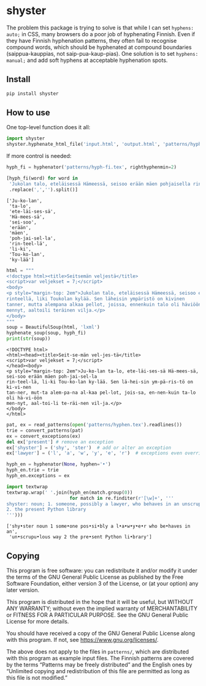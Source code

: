 shyster
================

<!-- WARNING: THIS FILE WAS AUTOGENERATED! DO NOT EDIT! -->

The problem this package is trying to solve is that while I can set
`hyphens: auto;` in CSS, many browsers do a poor job of hyphenating
Finnish. Even if they have Finnish hyphenation patterns, they often fail
to recognise compound words, which should be hyphenated at compound
boundaries (saippua-kauppias, not saip-pua-kaup-pias). One solution is
to set `hyphens: manual;` and add soft hyphens at acceptable hyphenation
spots.

## Install

``` sh
pip install shyster
```

## How to use

One top-level function does it all:

``` python
import shyster
shyster.hyphenate_html_file('input.html', 'output.html', 'patterns/hyphen.tex')
```

If more control is needed:

``` python
hyph_fi = hyphenator('patterns/hyph-fi.tex', righthyphenmin=2)

[hyph_fi(word) for word in 
 'Jukolan talo, eteläisessä Hämeessä, seisoo erään mäen pohjaisella rinteellä, liki Toukolan kylää'\
 .replace(',','').split()]
```

    ['Ju-ko-lan',
     'ta-lo',
     'ete-läi-ses-sä',
     'Hä-mees-sä',
     'sei-soo',
     'erään',
     'mäen',
     'poh-jai-sel-la',
     'rin-teel-lä',
     'li-ki',
     'Tou-ko-lan',
     'ky-lää']

``` python
html = """
<!doctype html><title>Seitsemän veljestä</title>
<script>var veljekset = 7;</script>
<body>
<p style="margin-top: 2em">Jukolan talo, eteläisessä Hämeessä, seisoo erään mäen pohjaisella
rinteellä, liki Toukolan kylää. Sen läheisin ympäristö on kivinen
tanner, mutta alempana alkaa pellot, joissa, ennenkuin talo oli häviöön
mennyt, aaltoili teräinen vilja.</p>
</body>
"""
soup = BeautifulSoup(html, 'lxml')
hyphenate_soup(soup, hyph_fi)
print(str(soup))
```

    <!DOCTYPE html>
    <html><head><title>Seit-se-män vel-jes-tä</title>
    <script>var veljekset = 7;</script>
    </head><body>
    <p style="margin-top: 2em">Ju-ko-lan ta-lo, ete-läi-ses-sä Hä-mees-sä, sei-soo erään mäen poh-jai-sel-la
    rin-teel-lä, li-ki Tou-ko-lan ky-lää. Sen lä-hei-sin ym-pä-ris-tö on ki-vi-nen
    tan-ner, mut-ta alem-pa-na al-kaa pel-lot, jois-sa, en-nen-kuin ta-lo oli hä-vi-öön
    men-nyt, aal-toi-li te-räi-nen vil-ja.</p>
    </body>
    </html>

``` python
pat, ex = read_patterns(open('patterns/hyphen.tex').readlines())
trie = convert_patterns(pat)
ex = convert_exceptions(ex)
del ex['present'] # remove an exception
ex['shyster'] = ('shy', 'ster')  # add or alter an exception
ex['lawyer'] = ('l', 'a', 'w', 'y', 'e', 'r')  # exceptions even override {left,right}hyphenmin

hyph_en = hyphenator(None, hyphen='•')
hyph_en.trie = trie
hyph_en.exceptions = ex

import textwrap
textwrap.wrap(' '.join(hyph_en(match.group(0)) 
                       for match in re.finditer(r'[\w]+', '''
shyster: noun; 1. someone, possibly a lawyer, who behaves in an unscrupulous way;
2. the present Python library
''')))
```

    ['shy•ster noun 1 some•one pos•si•bly a l•a•w•y•e•r who be•haves in an',
     'un•scrupu•lous way 2 the pre•sent Python li•brary']

## Copying

This program is free software: you can redistribute it and/or modify it
under the terms of the GNU General Public License as published by the
Free Software Foundation, either version 3 of the License, or (at your
option) any later version.

This program is distributed in the hope that it will be useful, but
WITHOUT ANY WARRANTY; without even the implied warranty of
MERCHANTABILITY or FITNESS FOR A PARTICULAR PURPOSE. See the GNU General
Public License for more details.

You should have received a copy of the GNU General Public License along
with this program. If not, see <https://www.gnu.org/licenses/>.

The above does not apply to the files in `patterns/`, which are
distributed with this program as example input files. The Finnish
patterns are covered by the terms “Patterns may be freely distributed”
and the English ones by “Unlimited copying and redistribution of this
file are permitted as long as this file is not modified.”
